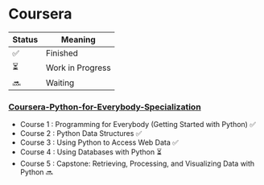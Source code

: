 # Coursera

| Status | Meaning |
|--|--|
| ✅ | Finished |
| ⏳| Work in Progress |
| 🔜 | Waiting |


### [Coursera-Python-for-Everybody-Specialization](https://github.com/hevalhazalkurt/Learn_Code_Study_Notes/tree/master/Coursera/Python_for_Everybody_Specialization)
* Course 1 : Programming for Everybody (Getting Started with Python) ✅
* Course 2 : Python Data Structures ✅
* Course 3 : Using Python to Access Web Data ✅
* Course 4 : Using Databases with Python ⏳
* Course 5 : Capstone: Retrieving, Processing, and Visualizing Data with Python 🔜
